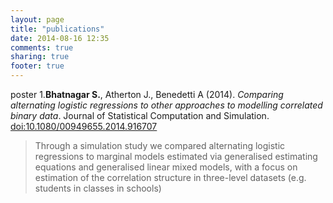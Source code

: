 ```yaml
---
layout: page
title: "publications"
date: 2014-08-16 12:35
comments: true
sharing: true
footer: true
---
```


<span class="badge badge-poster">poster</span>
1.**Bhatnagar S.**, Atherton J., Benedetti A (2014). _Comparing alternating logistic regressions to other approaches to modelling correlated binary data_. Journal of Statistical Computation and Simulation. [doi:10.1080/00949655.2014.916707](http://www.tandfonline.com/doi/full/10.1080/00949655.2014.916707#.U7_isnWx22i)

> Through a simulation study we compared alternating logistic 		regressions to marginal models estimated via generalised estimating equations and generalised linear mixed models, with a focus on estimation of the correlation structure in three-level datasets (e.g. students in classes in schools)
